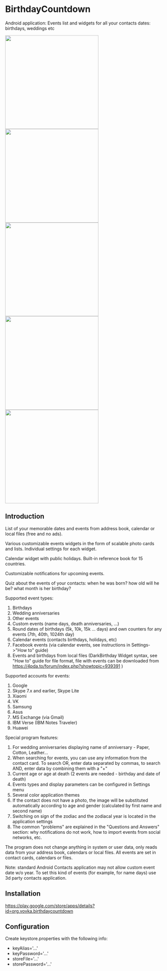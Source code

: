 # BirthdayCountdown

Android application: Events list and widgets for all your contacts dates: birthdays, weddings etc

<img src="https://github.com/VladimirBelov/BirthdayCountdown/assets/11346454/f4fc99f2-731d-43b6-8855-ad7edc631e5f" height=300> 
<img src="https://github.com/VladimirBelov/BirthdayCountdown/assets/11346454/129274cf-dfad-47f6-b0e4-bcb998222250" height=300> 
<img src="https://github.com/VladimirBelov/BirthdayCountdown/assets/11346454/9e331194-af4e-4109-b3c3-a22a831b916c" height=300>
<img src="https://github.com/VladimirBelov/BirthdayCountdown/assets/11346454/f56401b8-571e-4ef8-b7d3-7b01752352f0" height=300>
<img src="https://github.com/VladimirBelov/BirthdayCountdown/assets/11346454/6d1c1b88-d3aa-407a-a945-ffd7f1cec182" height=300>

## Introduction

List of your memorable dates and events from address book, calendar or local files (free and no ads).

Various customizable events widgets in the form of scalable photo cards and lists. Individual settings for each widget.

Calendar widget with public holidays. Built-in reference book for 15 countries.

Customizable notifications for upcoming events.

Quiz about the events of your contacts: when he was born? how old will he be? what month is her birthday?

Supported event types:
 1. Birthdays
 2. Wedding anniversaries
 3. Other events
 4. Custom events (name days, death anniversaries, ...)
 5. Round dates of birthdays (5k, 10k, 15k ... days) and own counters for any events (7th, 40th, 1024th day)
 6. Calendar events (contacts birthdays, holidays, etc)
 7. Facebook events (via calendar events, see instructions in Settings->"How to" guide)
 8. Events and birthdays from local files (DarkBirthday Widget syntax, see "How to" guide for file format, file with events can be downloaded from https://4pda.to/forum/index.php?showtopic=939391 )

Supported accounts for events:
 1. Google
 2. Skype 7.x and earlier, Skype Lite
 3. Xiaomi
 4. VK
 5. Samsung
 6. Asus
 7. MS Exchange (via Gmail)
 8. IBM Verse (IBM Notes Traveler)
 9. Huawei

Special program features: 
 1. For wedding anniversaries displaying name of anniversary - Paper, Cotton, Leather...
 2. When searching for events, you can use any information from the contact card. To search OR, enter data separated by commas, to search AND, enter data by combining them with a "+"
 3. Current age or age at death (2 events are needed - birthday and date of death)
 4. Events types and display parameters can be configured in Settings menu
 5. Several color application themes
 6. If the contact does not have a photo, the image will be substituted automatically according to age and gender (calculated by first name and second name)
 7. Switching on sign of the zodiac and the zodiacal year is located in the application settings
 8. The common "problems" are explained in the "Questions and Answers" section: why notifications do not work, how to import events from social networks, etc.

The program does not change anything in system or user data, only reads data from your address book, calendars or local files. All events are set in contact cards, calendars or files.

Note: standard Android Contacts application may not allow custom event date w/o year. To set this kind of events (for example, for name days) use 3d party contacts application.

## Installation

https://play.google.com/store/apps/details?id=org.vovka.birthdaycountdown

## Configuration

Create keystore.properties with the following info:

* keyAlias='...'
* keyPassword='...'
* storeFile='...'
* storePassword='...'


